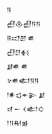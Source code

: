 <div class='block'>
<div class='line'>𒀀</div>
<div class='line'>𒌷𒊮𒌷𒀀𒀀</div>
<div class='line'>𒍝𒀊𒇻 𒌑</div>
<div class='line'>𒌷𒆪𒈬</div>
<div class='line'>𒋗𒌑 𒌑</div>
<div class='line'>𒆳𒌑𒅗𒀀𒀀</div>
<div class='line'>𒁹𒀭𒌓𒄬𒉌 𒋗</div>
<div class='line'>𒁀 𒀸 𒌋𒅗𒄭</div>
<div class='line'>𒁹𒀀𒊑𒂊</div>
</div>